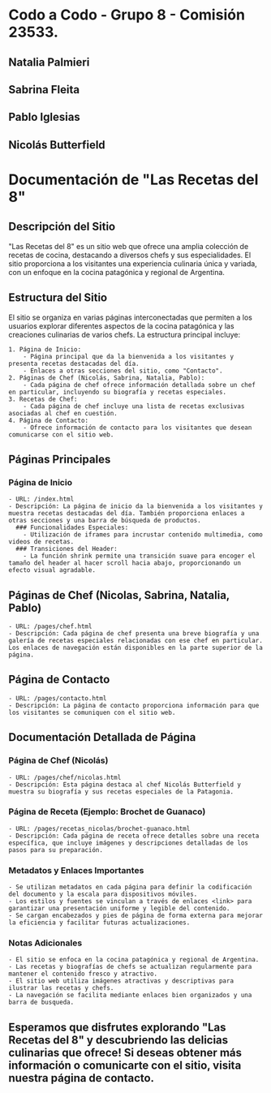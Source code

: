 # Codo a Codo - Grupo 8 - Comisión 23533.

## Natalia Palmieri
## Sabrina Fleita
## Pablo Iglesias
## Nicolás Butterfield

# Documentación de "Las Recetas del 8"

## Descripción del Sitio

"Las Recetas del 8" es un sitio web que ofrece una amplia colección de recetas de cocina, destacando a diversos chefs y sus especialidades. El sitio proporciona a los visitantes una experiencia culinaria única y variada, con un enfoque en la cocina patagónica y regional de Argentina.

## Estructura del Sitio

El sitio se organiza en varias páginas interconectadas que permiten a los usuarios explorar diferentes aspectos de la cocina patagónica y las creaciones culinarias de varios chefs. La estructura principal incluye:
    
    1. Página de Inicio:
        - Página principal que da la bienvenida a los visitantes y presenta recetas destacadas del día.
        - Enlaces a otras secciones del sitio, como "Contacto".
    2. Páginas de Chef (Nicolás, Sabrina, Natalia, Pablo):
        - Cada página de chef ofrece información detallada sobre un chef en particular, incluyendo su biografía y recetas especiales.
    3. Recetas de Chef:
        - Cada página de chef incluye una lista de recetas exclusivas asociadas al chef en cuestión.
    4. Página de Contacto:
        - Ofrece información de contacto para los visitantes que desean comunicarse con el sitio web.

## Páginas Principales

### Página de Inicio

    - URL: /index.html
    - Descripción: La página de inicio da la bienvenida a los visitantes y muestra recetas destacadas del día. También proporciona enlaces a otras secciones y una barra de búsqueda de productos.
      ### Funcionalidades Especiales:
        - Utilización de iframes para incrustar contenido multimedia, como videos de recetas.
      ### Transiciones del Header:
        - La función shrink permite una transición suave para encoger el tamaño del header al hacer scroll hacia abajo, proporcionando un efecto visual agradable.

## Páginas de Chef (Nicolas, Sabrina, Natalia, Pablo)

    - URL: /pages/chef.html
    - Descripción: Cada página de chef presenta una breve biografía y una galería de recetas especiales relacionadas con ese chef en particular. Los enlaces de navegación están disponibles en la parte superior de la página.

## Página de Contacto

    - URL: /pages/contacto.html
    - Descripción: La página de contacto proporciona información para que los visitantes se comuniquen con el sitio web.

## Documentación Detallada de Página

### Página de Chef (Nicolás)

    - URL: /pages/chef/nicolas.html
    - Descripción: Esta página destaca al chef Nicolás Butterfield y muestra su biografía y sus recetas especiales de la Patagonia.

### Página de Receta (Ejemplo: Brochet de Guanaco)

    - URL: /pages/recetas_nicolas/brochet-guanaco.html
    - Descripción: Cada página de receta ofrece detalles sobre una receta específica, que incluye imágenes y descripciones detalladas de los pasos para su preparación.

### Metadatos y Enlaces Importantes

    - Se utilizan metadatos en cada página para definir la codificación del documento y la escala para dispositivos móviles.
    - Los estilos y fuentes se vinculan a través de enlaces <link> para garantizar una presentación uniforme y legible del contenido.
    - Se cargan encabezados y pies de página de forma externa para mejorar la eficiencia y facilitar futuras actualizaciones.

### Notas Adicionales

    - El sitio se enfoca en la cocina patagónica y regional de Argentina.
    - Las recetas y biografías de chefs se actualizan regularmente para mantener el contenido fresco y atractivo.
    - El sitio web utiliza imágenes atractivas y descriptivas para ilustrar las recetas y chefs.
    - La navegación se facilita mediante enlaces bien organizados y una barra de busqueda.

## Esperamos que disfrutes explorando "Las Recetas del 8" y descubriendo las delicias culinarias que ofrece! Si deseas obtener más información o comunicarte con el sitio, visita nuestra página de contacto.


